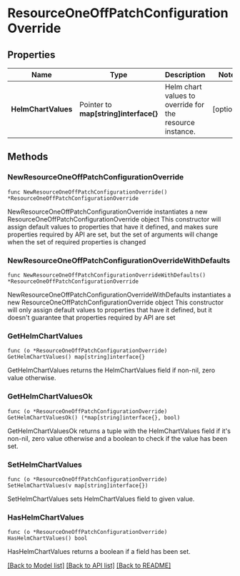 # ResourceOneOffPatchConfigurationOverride

## Properties

Name | Type | Description | Notes
------------ | ------------- | ------------- | -------------
**HelmChartValues** | Pointer to **map[string]interface{}** | Helm chart values to override for the resource instance. | [optional] 

## Methods

### NewResourceOneOffPatchConfigurationOverride

`func NewResourceOneOffPatchConfigurationOverride() *ResourceOneOffPatchConfigurationOverride`

NewResourceOneOffPatchConfigurationOverride instantiates a new ResourceOneOffPatchConfigurationOverride object
This constructor will assign default values to properties that have it defined,
and makes sure properties required by API are set, but the set of arguments
will change when the set of required properties is changed

### NewResourceOneOffPatchConfigurationOverrideWithDefaults

`func NewResourceOneOffPatchConfigurationOverrideWithDefaults() *ResourceOneOffPatchConfigurationOverride`

NewResourceOneOffPatchConfigurationOverrideWithDefaults instantiates a new ResourceOneOffPatchConfigurationOverride object
This constructor will only assign default values to properties that have it defined,
but it doesn't guarantee that properties required by API are set

### GetHelmChartValues

`func (o *ResourceOneOffPatchConfigurationOverride) GetHelmChartValues() map[string]interface{}`

GetHelmChartValues returns the HelmChartValues field if non-nil, zero value otherwise.

### GetHelmChartValuesOk

`func (o *ResourceOneOffPatchConfigurationOverride) GetHelmChartValuesOk() (*map[string]interface{}, bool)`

GetHelmChartValuesOk returns a tuple with the HelmChartValues field if it's non-nil, zero value otherwise
and a boolean to check if the value has been set.

### SetHelmChartValues

`func (o *ResourceOneOffPatchConfigurationOverride) SetHelmChartValues(v map[string]interface{})`

SetHelmChartValues sets HelmChartValues field to given value.

### HasHelmChartValues

`func (o *ResourceOneOffPatchConfigurationOverride) HasHelmChartValues() bool`

HasHelmChartValues returns a boolean if a field has been set.


[[Back to Model list]](../README.md#documentation-for-models) [[Back to API list]](../README.md#documentation-for-api-endpoints) [[Back to README]](../README.md)



